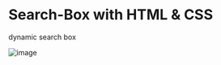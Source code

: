 # Search-Box with HTML & CSS

dynamic search box

![image](https://user-images.githubusercontent.com/38005501/190436071-0c9624dd-0ea8-4a16-874f-ba6dd99e8e4b.png)
